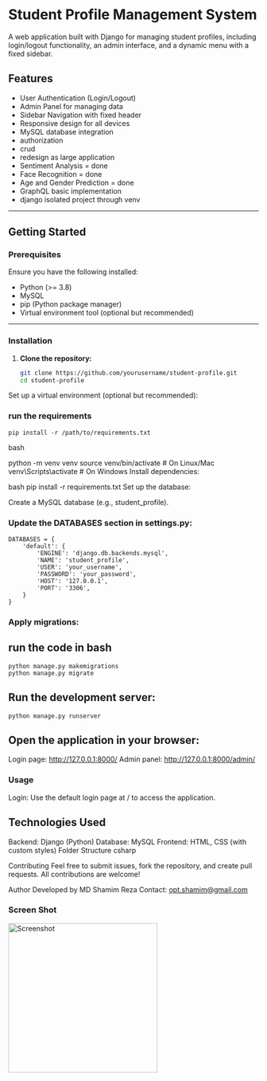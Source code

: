 # Student Profile Management System

A web application built with Django for managing student profiles, including login/logout functionality, an admin interface, and a dynamic menu with a fixed sidebar.

## Features

- User Authentication (Login/Logout)
- Admin Panel for managing data
- Sidebar Navigation with fixed header
- Responsive design for all devices
- MySQL database integration
- authorization
- crud
- redesign as large application
- Sentiment Analysis = done
- Face Recognition = done
- Age and Gender Prediction = done
- GraphQL basic implementation 
- django isolated project through venv

---

## Getting Started

### Prerequisites

Ensure you have the following installed:
- Python (>= 3.8)
- MySQL
- pip (Python package manager)
- Virtual environment tool (optional but recommended)

---

### Installation

1. **Clone the repository:**
   ```bash
   git clone https://github.com/yourusername/student-profile.git
   cd student-profile
Set up a virtual environment (optional but recommended):

### run the requirements
    pip install -r /path/to/requirements.txt

bash

python -m venv venv
source venv/bin/activate    # On Linux/Mac
venv\Scripts\activate       # On Windows
Install dependencies:

bash
pip install -r requirements.txt
Set up the database:

Create a MySQL database (e.g., student_profile).
### Update the DATABASES section in settings.py:

    DATABASES = {
        'default': {
            'ENGINE': 'django.db.backends.mysql',
            'NAME': 'student_profile',
            'USER': 'your_username',
            'PASSWORD': 'your_password',
            'HOST': '127.0.0.1',
            'PORT': '3306',
        }
    }

### Apply migrations:

## run the code in bash
    python manage.py makemigrations
    python manage.py migrate

## Run the development server:
    python manage.py runserver

## Open the application in your browser:

Login page: http://127.0.0.1:8000/
Admin panel: http://127.0.0.1:8000/admin/

### Usage
Login: Use the default login page at / to access the application.

## Technologies Used
Backend: Django (Python)
Database: MySQL
Frontend: HTML, CSS (with custom styles)
Folder Structure
csharp

Contributing
Feel free to submit issues, fork the repository, and create pull requests. All contributions are welcome!

Author
Developed by MD Shamim Reza
Contact: opt.shamim@gmail.com

### Screen Shot
<img src="/project_screen_shot.png" width="300" alt="Screenshot">